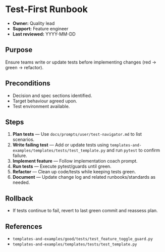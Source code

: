# Test-First Runbook

- **Owner:** Quality lead
- **Support:** Feature engineer
- **Last reviewed:** YYYY-MM-DD

## Purpose
Ensure teams write or update tests before implementing changes (red → green →
refactor).

## Preconditions
- Decision and spec sections identified.
- Target behaviour agreed upon.
- Test environment available.

## Steps
1. **Plan tests** — Use `docs/prompts/user/test-navigator.md` to list scenarios.
2. **Write failing test** — Add or update tests using
   `templates-and-examples/templates/tests/test_template.py` and run `pytest` to
   confirm failure.
3. **Implement feature** — Follow implementation coach prompt.
4. **Run tests** — Execute pytest/guards until green.
5. **Refactor** — Clean up code/tests while keeping tests green.
6. **Document** — Update change log and related runbooks/standards as needed.

## Rollback
- If tests continue to fail, revert to last green commit and reassess plan.

## References
- `templates-and-examples/good/tests/test_feature_toggle_guard.py`
- `templates-and-examples/templates/tests/test_template.py`
